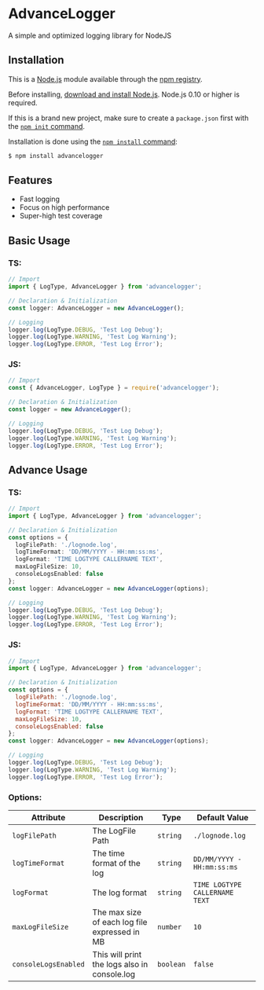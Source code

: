 # AdvanceLogger
A simple and optimized logging library for NodeJS

## Installation

This is a [Node.js](https://nodejs.org/en/) module available through the
[npm registry](https://www.npmjs.com/).

Before installing, [download and install Node.js](https://nodejs.org/en/download/).
Node.js 0.10 or higher is required.

If this is a brand new project, make sure to create a `package.json` first with
the [`npm init` command](https://docs.npmjs.com/creating-a-package-json-file).

Installation is done using the
[`npm install` command](https://docs.npmjs.com/getting-started/installing-npm-packages-locally):

```bash
$ npm install advancelogger
```
## Features

* Fast logging
* Focus on high performance
* Super-high test coverage

## Basic Usage

### TS:
```ts
// Import
import { LogType, AdvanceLogger } from 'advancelogger';

// Declaration & Initialization
const logger: AdvanceLogger = new AdvanceLogger();

// Logging
logger.log(LogType.DEBUG, 'Test Log Debug');
logger.log(LogType.WARNING, 'Test Log Warning');
logger.log(LogType.ERROR, 'Test Log Error');
```
### JS:
```js
// Import
const { AdvanceLogger, LogType } = require('advancelogger');

// Declaration & Initialization
const logger = new AdvanceLogger();

// Logging
logger.log(LogType.DEBUG, 'Test Log Debug');
logger.log(LogType.WARNING, 'Test Log Warning');
logger.log(LogType.ERROR, 'Test Log Error');
```

## Advance Usage

### TS:
```ts
// Import
import { LogType, AdvanceLogger } from 'advancelogger';

// Declaration & Initialization
const options = {
  logFilePath: './lognode.log',
  logTimeFormat: 'DD/MM/YYYY - HH:mm:ss:ms',
  logFormat: 'TIME LOGTYPE CALLERNAME TEXT',
  maxLogFileSize: 10,
  consoleLogsEnabled: false
};
const logger: AdvanceLogger = new AdvanceLogger(options);

// Logging
logger.log(LogType.DEBUG, 'Test Log Debug');
logger.log(LogType.WARNING, 'Test Log Warning');
logger.log(LogType.ERROR, 'Test Log Error');
```

### JS:
```js
// Import
import { LogType, AdvanceLogger } from 'advancelogger';

// Declaration & Initialization
const options = {
  logFilePath: './lognode.log',
  logTimeFormat: 'DD/MM/YYYY - HH:mm:ss:ms',
  logFormat: 'TIME LOGTYPE CALLERNAME TEXT',
  maxLogFileSize: 10,
  consoleLogsEnabled: false
};
const logger: AdvanceLogger = new AdvanceLogger(options);

// Logging
logger.log(LogType.DEBUG, 'Test Log Debug');
logger.log(LogType.WARNING, 'Test Log Warning');
logger.log(LogType.ERROR, 'Test Log Error');
```

### Options:
| Attribute | Description | Type | Default Value
| --- | --- | --- | --- |
| `logFilePath` | The LogFile Path | `string` | `./lognode.log` |
| `logTimeFormat` | The time format of the log | `string` | `DD/MM/YYYY - HH:mm:ss:ms` |
| `logFormat` | The log format | `string` | `TIME LOGTYPE CALLERNAME TEXT` |
| `maxLogFileSize` |  The max size of each log file expressed in MB  | `number` | `10` |
| `consoleLogsEnabled` | This will print the logs also in console.log | `boolean` | `false` |
